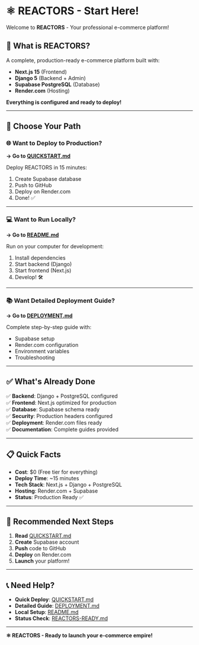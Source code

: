# ⚛️ REACTORS - Start Here!

Welcome to **REACTORS** - Your professional e-commerce platform!

## 🎯 What is REACTORS?

A complete, production-ready e-commerce platform built with:
- **Next.js 15** (Frontend)
- **Django 5** (Backend + Admin)
- **Supabase PostgreSQL** (Database)
- **Render.com** (Hosting)

**Everything is configured and ready to deploy!**

---

## 🚀 Choose Your Path

### 🌐 Want to Deploy to Production?
**→ Go to [QUICKSTART.md](QUICKSTART.md)**

Deploy REACTORS in 15 minutes:
1. Create Supabase database
2. Push to GitHub
3. Deploy on Render.com
4. Done! ✅

---

### 💻 Want to Run Locally?
**→ Go to [README.md](README.md)**

Run on your computer for development:
1. Install dependencies
2. Start backend (Django)
3. Start frontend (Next.js)
4. Develop! 🛠️

---

### 📚 Want Detailed Deployment Guide?
**→ Go to [DEPLOYMENT.md](DEPLOYMENT.md)**

Complete step-by-step guide with:
- Supabase setup
- Render.com configuration
- Environment variables
- Troubleshooting

---

## ✅ What's Already Done

✅ **Backend**: Django + PostgreSQL configured  
✅ **Frontend**: Next.js optimized for production  
✅ **Database**: Supabase schema ready  
✅ **Security**: Production headers configured  
✅ **Deployment**: Render.com files ready  
✅ **Documentation**: Complete guides provided  

---

## 📋 Quick Facts

- **Cost**: $0 (Free tier for everything)
- **Deploy Time**: ~15 minutes
- **Tech Stack**: Next.js + Django + PostgreSQL
- **Hosting**: Render.com + Supabase
- **Status**: Production Ready ✅

---

## 🎯 Recommended Next Steps

1. **Read** [QUICKSTART.md](QUICKSTART.md)
2. **Create** Supabase account
3. **Push** code to GitHub
4. **Deploy** on Render.com
5. **Launch** your platform!

---

## 📞 Need Help?

- **Quick Deploy**: [QUICKSTART.md](QUICKSTART.md)
- **Detailed Guide**: [DEPLOYMENT.md](DEPLOYMENT.md)
- **Local Setup**: [README.md](README.md)
- **Status Check**: [REACTORS-READY.md](REACTORS-READY.md)

---

**⚛️ REACTORS - Ready to launch your e-commerce empire!**

